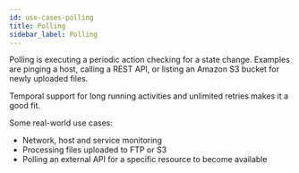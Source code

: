 ```yaml
---
id: use-cases-polling
title: Polling
sidebar_label: Polling
---
```


Polling is executing a periodic action checking for a state change. Examples are pinging a host, calling a REST API, or listing an Amazon S3 bucket for newly uploaded files.

Temporal support for long running activities and unlimited retries makes it a good fit.

Some real-world use cases:

* Network, host and service monitoring
* Processing files uploaded to FTP or S3
* Polling an external API for a specific resource to become available
